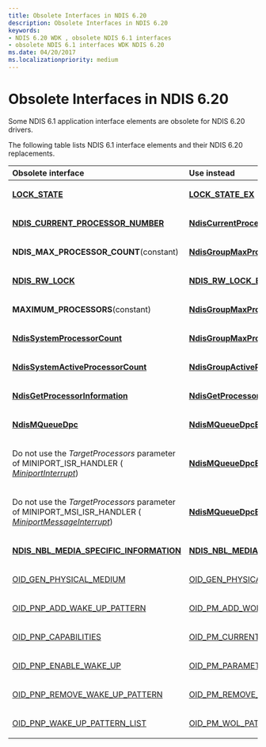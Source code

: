 ```yaml
---
title: Obsolete Interfaces in NDIS 6.20
description: Obsolete Interfaces in NDIS 6.20
keywords:
- NDIS 6.20 WDK , obsolete NDIS 6.1 interfaces
- obsolete NDIS 6.1 interfaces WDK NDIS 6.20
ms.date: 04/20/2017
ms.localizationpriority: medium
---
```


# Obsolete Interfaces in NDIS 6.20





Some NDIS 6.1 application interface elements are obsolete for NDIS 6.20 drivers.

The following table lists NDIS 6.1 interface elements and their NDIS 6.20 replacements.

<table>
<colgroup>
<col width="50%" />
<col width="50%" />
</colgroup>
<thead>
<tr class="header">
<th align="left">Obsolete interface</th>
<th align="left">Use instead</th>
</tr>
</thead>
<tbody>
<tr class="odd">
<td align="left"><p><a href="/windows-hardware/drivers/ddi/ndis/ns-ndis-_lock_state" data-raw-source="[&lt;strong&gt;LOCK_STATE&lt;/strong&gt;](/windows-hardware/drivers/ddi/ndis/ns-ndis-_lock_state)"><strong>LOCK_STATE</strong></a></p></td>
<td align="left"><p><a href="/windows-hardware/drivers/ddi/ndis/ns-ndis-_lock_state_ex" data-raw-source="[&lt;strong&gt;LOCK_STATE_EX&lt;/strong&gt;](/windows-hardware/drivers/ddi/ndis/ns-ndis-_lock_state_ex)"><strong>LOCK_STATE_EX</strong></a></p></td>
</tr>
<tr class="even">
<td align="left"><p><a href="/windows-hardware/drivers/network/ndis-current-processor-number" data-raw-source="[&lt;strong&gt;NDIS_CURRENT_PROCESSOR_NUMBER&lt;/strong&gt;](/windows-hardware/drivers/ddi/ndis/nf-ndis-ndiscurrentprocessorindex)"><strong>NDIS_CURRENT_PROCESSOR_NUMBER</strong></a></p></td>
<td align="left"><p><a href="/windows-hardware/drivers/ddi/ndis/nf-ndis-ndiscurrentprocessorindex" data-raw-source="[&lt;strong&gt;NdisCurrentProcessorIndex&lt;/strong&gt;](/windows-hardware/drivers/ddi/ndis/nf-ndis-ndiscurrentprocessorindex)"><strong>NdisCurrentProcessorIndex</strong></a></p></td>
</tr>
<tr class="odd">
<td align="left"><p><strong>NDIS_MAX_PROCESSOR_COUNT</strong>(constant)</p></td>
<td align="left"><p><a href="/windows-hardware/drivers/ddi/ndis/nf-ndis-ndisgroupmaxprocessorcount" data-raw-source="[&lt;strong&gt;NdisGroupMaxProcessorCount&lt;/strong&gt;](/windows-hardware/drivers/ddi/ndis/nf-ndis-ndisgroupmaxprocessorcount)"><strong>NdisGroupMaxProcessorCount</strong></a></p></td>
</tr>
<tr class="even">
<td align="left"><p><a href="/windows-hardware/drivers/ddi/ndis/ns-ndis-_ndis_rw_lock" data-raw-source="[&lt;strong&gt;NDIS_RW_LOCK&lt;/strong&gt;](/windows-hardware/drivers/ddi/ndis/ns-ndis-_ndis_rw_lock)"><strong>NDIS_RW_LOCK</strong></a></p></td>
<td align="left"><p><a href="/previous-versions/windows/hardware/drivers/ff567279(v=vs.85)" data-raw-source="[&lt;strong&gt;NDIS_RW_LOCK_EX&lt;/strong&gt;](/previous-versions/windows/hardware/drivers/ff567279(v=vs.85))"><strong>NDIS_RW_LOCK_EX</strong></a></p></td>
</tr>
<tr class="odd">
<td align="left"><p><strong>MAXIMUM_PROCESSORS</strong>(constant)</p></td>
<td align="left"><p><a href="/windows-hardware/drivers/ddi/ndis/nf-ndis-ndisgroupmaxprocessorcount" data-raw-source="[&lt;strong&gt;NdisGroupMaxProcessorCount&lt;/strong&gt;](/windows-hardware/drivers/ddi/ndis/nf-ndis-ndisgroupmaxprocessorcount)"><strong>NdisGroupMaxProcessorCount</strong></a></p></td>
</tr>
<tr class="even">
<td align="left"><p><a href="/windows-hardware/drivers/ddi/ndis/nf-ndis-ndissystemprocessorcount" data-raw-source="[&lt;strong&gt;NdisSystemProcessorCount&lt;/strong&gt;](/windows-hardware/drivers/ddi/ndis/nf-ndis-ndissystemprocessorcount)"><strong>NdisSystemProcessorCount</strong></a></p></td>
<td align="left"><p><a href="/windows-hardware/drivers/ddi/ndis/nf-ndis-ndisgroupmaxprocessorcount" data-raw-source="[&lt;strong&gt;NdisGroupMaxProcessorCount&lt;/strong&gt;](/windows-hardware/drivers/ddi/ndis/nf-ndis-ndisgroupmaxprocessorcount)"><strong>NdisGroupMaxProcessorCount</strong></a></p></td>
</tr>
<tr class="odd">
<td align="left"><p><a href="/windows-hardware/drivers/ddi/ndis/nf-ndis-ndissystemactiveprocessorcount" data-raw-source="[&lt;strong&gt;NdisSystemActiveProcessorCount&lt;/strong&gt;](/windows-hardware/drivers/ddi/ndis/nf-ndis-ndissystemactiveprocessorcount)"><strong>NdisSystemActiveProcessorCount</strong></a></p></td>
<td align="left"><p><a href="/windows-hardware/drivers/ddi/ndis/nf-ndis-ndisgroupactiveprocessorcount" data-raw-source="[&lt;strong&gt;NdisGroupActiveProcessorCount&lt;/strong&gt;](/windows-hardware/drivers/ddi/ndis/nf-ndis-ndisgroupactiveprocessorcount)"><strong>NdisGroupActiveProcessorCount</strong></a></p></td>
</tr>
<tr class="even">
<td align="left"><p><a href="/windows-hardware/drivers/ddi/ndis/nf-ndis-ndisgetprocessorinformation" data-raw-source="[&lt;strong&gt;NdisGetProcessorInformation&lt;/strong&gt;](/windows-hardware/drivers/ddi/ndis/nf-ndis-ndisgetprocessorinformation)"><strong>NdisGetProcessorInformation</strong></a></p></td>
<td align="left"><p><a href="/windows-hardware/drivers/ddi/ndis/nf-ndis-ndisgetprocessorinformationex" data-raw-source="[&lt;strong&gt;NdisGetProcessorInformationEx&lt;/strong&gt;](/windows-hardware/drivers/ddi/ndis/nf-ndis-ndisgetprocessorinformationex)"><strong>NdisGetProcessorInformationEx</strong></a></p></td>
</tr>
<tr class="odd">
<td align="left"><p><a href="/windows-hardware/drivers/ddi/ndis/nf-ndis-ndismqueuedpc" data-raw-source="[&lt;strong&gt;NdisMQueueDpc&lt;/strong&gt;](/windows-hardware/drivers/ddi/ndis/nf-ndis-ndismqueuedpc)"><strong>NdisMQueueDpc</strong></a></p></td>
<td align="left"><p><a href="/windows-hardware/drivers/ddi/ndis/nf-ndis-ndismqueuedpcex" data-raw-source="[&lt;strong&gt;NdisMQueueDpcEx&lt;/strong&gt;](/windows-hardware/drivers/ddi/ndis/nf-ndis-ndismqueuedpcex)"><strong>NdisMQueueDpcEx</strong></a></p></td>
</tr>
<tr class="even">
<td align="left"><p>Do not use the <em>TargetProcessors</em> parameter of MINIPORT_ISR_HANDLER ( <a href="/windows-hardware/drivers/ddi/ndis/nc-ndis-miniport_isr" data-raw-source="[&lt;em&gt;MiniportInterrupt&lt;/em&gt;](/windows-hardware/drivers/ddi/ndis/nc-ndis-miniport_isr)"><em>MiniportInterrupt</em></a>)</p></td>
<td align="left"><p><a href="/windows-hardware/drivers/ddi/ndis/nf-ndis-ndismqueuedpcex" data-raw-source="[&lt;strong&gt;NdisMQueueDpcEx&lt;/strong&gt;](/windows-hardware/drivers/ddi/ndis/nf-ndis-ndismqueuedpcex)"><strong>NdisMQueueDpcEx</strong></a></p></td>
</tr>
<tr class="odd">
<td align="left"><p>Do not use the <em>TargetProcessors</em> parameter of MINIPORT_MSI_ISR_HANDLER ( <a href="/windows-hardware/drivers/ddi/ndis/nc-ndis-miniport_message_interrupt" data-raw-source="[&lt;em&gt;MiniportMessageInterrupt&lt;/em&gt;](/windows-hardware/drivers/ddi/ndis/nc-ndis-miniport_message_interrupt)"><em>MiniportMessageInterrupt</em></a>)</p></td>
<td align="left"><p><a href="/windows-hardware/drivers/ddi/ndis/nf-ndis-ndismqueuedpcex" data-raw-source="[&lt;strong&gt;NdisMQueueDpcEx&lt;/strong&gt;](/windows-hardware/drivers/ddi/ndis/nf-ndis-ndismqueuedpcex)"><strong>NdisMQueueDpcEx</strong></a></p></td>
</tr>
<tr class="even">
<td align="left"><p><a href="/windows-hardware/drivers/ddi/ndis/ns-ndis-_ndis_nbl_media_media_specific_information" data-raw-source="[&lt;strong&gt;NDIS_NBL_MEDIA_SPECIFIC_INFORMATION&lt;/strong&gt;](/windows-hardware/drivers/ddi/ndis/ns-ndis-_ndis_nbl_media_media_specific_information)"><strong>NDIS_NBL_MEDIA_SPECIFIC_INFORMATION</strong></a></p></td>
<td align="left"><p><a href="/windows-hardware/drivers/ddi/ndis/ns-ndis-_ndis_nbl_media_specific_information_ex" data-raw-source="[&lt;strong&gt;NDIS_NBL_MEDIA_SPECIFIC_INFORMATION_EX&lt;/strong&gt;](/windows-hardware/drivers/ddi/ndis/ns-ndis-_ndis_nbl_media_specific_information_ex)"><strong>NDIS_NBL_MEDIA_SPECIFIC_INFORMATION_EX</strong></a></p></td>
</tr>
<tr class="odd">
<td align="left"><p><a href="/windows-hardware/drivers/network/oid-gen-physical-medium" data-raw-source="[OID_GEN_PHYSICAL_MEDIUM](./oid-gen-physical-medium.md)">OID_GEN_PHYSICAL_MEDIUM</a></p></td>
<td align="left"><p><a href="/windows-hardware/drivers/network/oid-gen-physical-medium-ex" data-raw-source="[OID_GEN_PHYSICAL_MEDIUM_EX](./oid-gen-physical-medium-ex.md)">OID_GEN_PHYSICAL_MEDIUM_EX</a></p></td>
</tr>
<tr class="even">
<td align="left"><p><a href="/windows-hardware/drivers/network/oid-pnp-add-wake-up-pattern" data-raw-source="[OID_PNP_ADD_WAKE_UP_PATTERN](./oid-pnp-add-wake-up-pattern.md)">OID_PNP_ADD_WAKE_UP_PATTERN</a></p></td>
<td align="left"><p><a href="/windows-hardware/drivers/network/oid-pm-add-wol-pattern" data-raw-source="[OID_PM_ADD_WOL_PATTERN](./oid-pm-add-wol-pattern.md)">OID_PM_ADD_WOL_PATTERN</a></p></td>
</tr>
<tr class="odd">
<td align="left"><p><a href="/windows-hardware/drivers/network/oid-pnp-capabilities" data-raw-source="[OID_PNP_CAPABILITIES](./oid-pnp-capabilities.md)">OID_PNP_CAPABILITIES</a></p></td>
<td align="left"><p><a href="/windows-hardware/drivers/network/oid-pm-current-capabilities" data-raw-source="[OID_PM_CURRENT_CAPABILITIES](./oid-pm-current-capabilities.md)">OID_PM_CURRENT_CAPABILITIES</a></p></td>
</tr>
<tr class="even">
<td align="left"><p><a href="/windows-hardware/drivers/network/oid-pnp-enable-wake-up" data-raw-source="[OID_PNP_ENABLE_WAKE_UP](./oid-pnp-enable-wake-up.md)">OID_PNP_ENABLE_WAKE_UP</a></p></td>
<td align="left"><p><a href="/windows-hardware/drivers/network/oid-pm-parameters" data-raw-source="[OID_PM_PARAMETERS](./oid-pm-parameters.md)">OID_PM_PARAMETERS</a></p></td>
</tr>
<tr class="odd">
<td align="left"><p><a href="/windows-hardware/drivers/network/oid-pnp-remove-wake-up-pattern" data-raw-source="[OID_PNP_REMOVE_WAKE_UP_PATTERN](./oid-pnp-remove-wake-up-pattern.md)">OID_PNP_REMOVE_WAKE_UP_PATTERN</a></p></td>
<td align="left"><p><a href="/windows-hardware/drivers/network/oid-pm-remove-wol-pattern" data-raw-source="[OID_PM_REMOVE_WOL_PATTERN](./oid-pm-remove-wol-pattern.md)">OID_PM_REMOVE_WOL_PATTERN</a></p></td>
</tr>
<tr class="even">
<td align="left"><p><a href="/windows-hardware/drivers/network/oid-pnp-wake-up-pattern-list" data-raw-source="[OID_PNP_WAKE_UP_PATTERN_LIST](./oid-pnp-wake-up-pattern-list.md)">OID_PNP_WAKE_UP_PATTERN_LIST</a></p></td>
<td align="left"><p><a href="/windows-hardware/drivers/network/oid-pm-wol-pattern-list" data-raw-source="[OID_PM_WOL_PATTERN_LIST](./oid-pm-wol-pattern-list.md)">OID_PM_WOL_PATTERN_LIST</a></p></td>
</tr>
</tbody>
</table>

 


